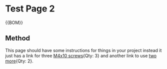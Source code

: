[M4x10 screws]:Parts.yaml#M4x10PanSteel
# Test Page 2


{{BOM}}

## Method
This page should have some instructions for things in your project instead it just has a link for three [M4x10 screws]{Qty: 3} and another link to use [two more][M4x10 screws]{Qty: 2}.